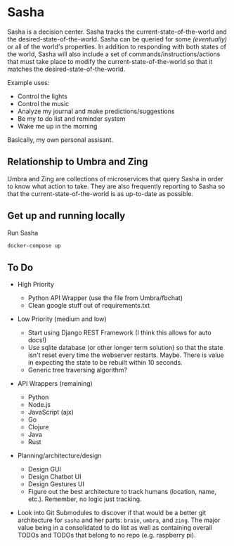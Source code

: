 # Sasha

Sasha is a decision center. Sasha tracks the current-state-of-the-world and the desired-state-of-the-world. Sasha can be queried for some _(eventually)_ or all of the world's properties. In addition to responding with both states of the world, Sasha will also include a set of commands/instructions/actions that must take place to modify the current-state-of-the-world so that it matches the desired-state-of-the-world.

Example uses:

- Control the lights
- Control the music
- Analyze my journal and make predictions/suggestions
- Be my to do list and reminder system
- Wake me up in the morning

Basically, my own personal assisant.

## Relationship to Umbra and Zing

Umbra and Zing are collections of microservices that query Sasha in order to know what action to take. They are also frequently reporting to Sasha so that the current-state-of-the-world is as up-to-date as possible.

## Get up and running locally

Run Sasha

```bash
docker-compose up
```

## To Do

- High Priority
  - Python API Wrapper (use the file from Umbra/fbchat)
  - Clean google stuff out of requirements.txt

- Low Priority (medium and low)
  - Start using Django REST Framework (I think this allows for auto docs!)
  - Use sqlite database (or other longer term solution) so that the state isn't reset every time the webserver restarts. Maybe. There is value in expecting the state to be rebuilt within 10 seconds.
  - Generic tree traversing algorithm?

- API Wrappers (remaining)
  - Python
  - Node.js
  - JavaScript (ajx)
  - Go
  - Clojure
  - Java
  - Rust

- Planning/architecture/design
  - Design GUI
  - Design Chatbot UI
  - Design Gestures UI
  - Figure out the best architecture to track humans (location, name, etc.). Remember, no logic just tracking.

- Look into Git Submodules to discover if that would be a better git architecture for `sasha` and her parts: `brain`, `umbra`, and `zing`. The major value being in a consolidated to do list as well as containing overall TODOs and TODOs that belong to no repo (e.g. raspberry pi).
